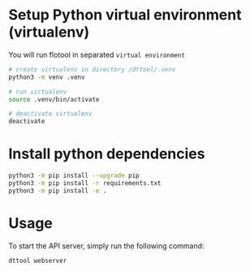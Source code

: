 # Setup Python virtual environment (virtualenv)

You will run flotool in separated `virtual environment`

```bash
# create virtualenv in directory /dttool/.venv
python3 -m venv .venv

# run virtualenv
source .venv/bin/activate

# deactivate virtualenv
deactivate
```

# Install python dependencies

```bash
python3 -m pip install --upgrade pip
python3 -m pip install -r requirements.txt
python3 -m pip install -e .
```

# Usage 

To start the API server, simply run the following command:
```bash
dttool webserver
```
